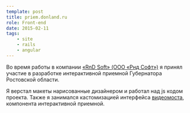 ```yaml
---
template: post
title: priem.donland.ru
role: Front-end
date: 2015-02-11
tags:
    - site
    - rails 
    - angular
---
```


Во время работы в компании [«RnD Soft» (ООО «Рнд Софт»)](//rnds.pro/) 
я принял участие в разработке интерактивной приемной Губернатора Ростовской области.

Я верстал макеты нарисованные дизайнером и работал над js кодом проекта. 
Также я занимался кастомизацией интерфейса [видеомоста](//www.videomost.com/), компонента интерактивной приемной.
